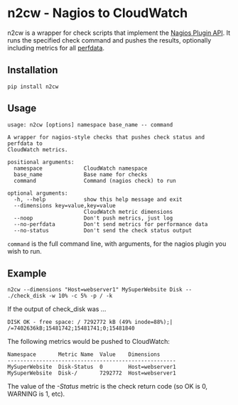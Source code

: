 # n2cw - Nagios to CloudWatch

n2cw is a wrapper for check scripts that implement the
[Nagios Plugin API](http://nagios.sourceforge.net/docs/3_0/pluginapi.html). It
runs the specified check command and pushes the results, optionally including
metrics for all [perfdata](http://nagios.sourceforge.net/docs/3_0/perfdata.html).

## Installation

```
pip install n2cw
```

## Usage

```
usage: n2cw [options] namespace base_name -- command

A wrapper for nagios-style checks that pushes check status and perfdata to
CloudWatch metrics.

positional arguments:
  namespace             CloudWatch namespace
  base_name             Base name for checks
  command               Command (nagios check) to run

optional arguments:
  -h, --help            show this help message and exit
  --dimensions key=value,key=value
                        CloudWatch metric dimensions
  --noop                Don't push metrics, just log
  --no-perfdata         Don't send metrics for performance data
  --no-status           Don't send the check status output
```

`command` is the full command line, with arguments, for the nagios plugin you
wish to run.

## Example

```
n2cw --dimensions "Host=webserver1" MySuperWebsite Disk -- ./check_disk -w 10% -c 5% -p / -k 
```

If the output of check_disk was ...

```
DISK OK - free space: / 7292772 kB (49% inode=88%);| /=7402636kB;15481742;15481741;0;15481840
```

The following metrics would be pushed to CloudWatch:

```
Namespace       Metric Name  Value    Dimensions
-----------------------------------------------------
MySuperWebsite  Disk-Status  0        Host=webserver1
MySuperWebsite  Disk-/       7292772  Host=webserver1
```

The value of the *-Status* metric is the check return code (so OK is 0, WARNING
is 1, etc).
